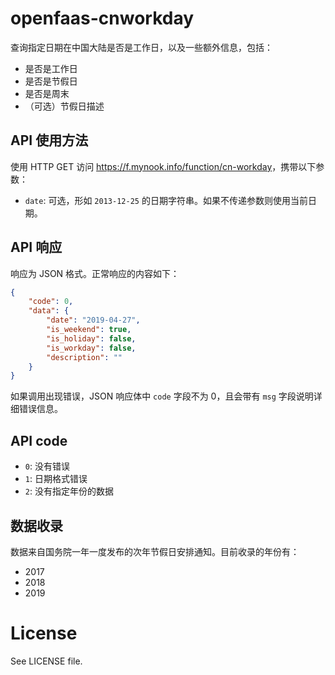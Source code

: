 # openfaas-cnworkday

查询指定日期在中国大陆是否是工作日，以及一些额外信息，包括：

- 是否是工作日
- 是否是节假日
- 是否是周末
- （可选）节假日描述

## API 使用方法

使用 HTTP GET 访问 <https://f.mynook.info/function/cn-workday>，携带以下参数：

- `date`: 可选，形如 `2013-12-25` 的日期字符串。如果不传递参数则使用当前日期。

## API 响应

响应为 JSON 格式。正常响应的内容如下：

```json
{
    "code": 0,
    "data": {
        "date": "2019-04-27",
        "is_weekend": true,
        "is_holiday": false,
        "is_workday": false,
        "description": ""
    }
}
```

如果调用出现错误，JSON 响应体中 `code` 字段不为 0，且会带有 `msg` 字段说明详细错误信息。

## API code

- `0`: 没有错误
- `1`: 日期格式错误
- `2`: 没有指定年份的数据

## 数据收录

数据来自国务院一年一度发布的次年节假日安排通知。目前收录的年份有：

- 2017
- 2018
- 2019

# License

See LICENSE file.

